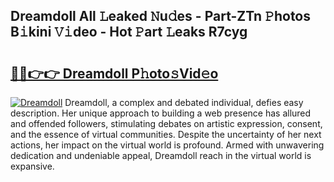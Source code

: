 ## Dreamdoll All 𝙻eaked 𝙽u𝚍es - Part-ZTn 𝙿hotos B𝚒kini 𝚅𝚒deo - Hot 𝙿art 𝙻eaks R7cyg

# <h2><a href="http://ld1zy2.urlbe.top/?page=Dreamdoll">🔗🔗👉👉 Dreamdoll P𝚑oto𝚜Vid𝚎o</a></h2>

[![Dreamdoll](https://i.imgur.com/eBuTRDB.gif)](http://ld1zy2.urlbe.top/?page=Dreamdoll)
Dreamdoll, a complex and debated individual, defies easy description. Her unique approach to building a web presence has allured and offended followers, stimulating debates on artistic expression, consent, and the essence of virtual communities. Despite the uncertainty of her next actions, her impact on the virtual world is profound. Armed with unwavering dedication and undeniable appeal, Dreamdoll reach in the virtual world is expansive.
